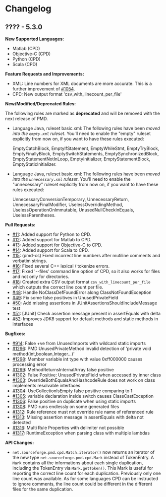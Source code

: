 # Changelog

## ???? - 5.3.0

**New Supported Languages:**

* Matlab (CPD)
* Objective-C (CPD)
* Python (CPD)
* Scala (CPD)

**Feature Requests and Improvements:**

* XML: Line numbers for XML documents are more accurate. This is a further improvement of [#1054](https://sourceforge.net/p/pmd/bugs/1054/).
* CPD: New output format 'csv_with_linecount_per_file'

**New/Modified/Deprecated Rules:**

The following rules are marked as **deprecated** and will be removed with the next release of PMD.

* Language Java, ruleset basic.xml: The following rules have been *moved into the `empty.xml` ruleset*. You'll need
  to enable the "empty" ruleset explicitly from now on, if you want to have these rules executed:

  EmptyCatchBlock, EmptyIfStatement, EmptyWhileStmt, EmptyTryBlock, EmptyFinallyBlock, EmptySwitchStatements,
  EmptySynchronizedBlock, EmptyStatementNotInLoop, EmptyInitializer, EmptyStatementBlock, EmptyStaticInitializer.

* Language Java, ruleset basic.xml: The following rules have been *moved into the `unnecessary.xml` ruleset*. You'll need
  to enable the "unnecessary" ruleset explicitly from now on, if you want to have these rules executed:

  UnnecessaryConversionTemporary, UnnecessaryReturn, UnnecessaryFinalModifier, UselessOverridingMethod,
  UselessOperationOnImmutable, UnusedNullCheckInEquals, UselessParentheses.

**Pull Requests:**

* [#11](https://github.com/adangel/pmd/pull/11): Added support for Python to CPD.
* [#12](https://github.com/adangel/pmd/pull/12): Added support for Matlab to CPD.
* [#13](https://github.com/adangel/pmd/pull/13): Added support for Objective-C to CPD.
* [#14](https://github.com/adangel/pmd/pull/14): Added support for Scala to CPD.
* [#15](https://github.com/adangel/pmd/pull/15): (pmd-cs) Fixed incorrect line numbers after mutiline comments and verbatim strings.
* [#16](https://github.com/adangel/pmd/pull/16): Fixed several C++ lexical / tokenize errors.
* [#17](https://github.com/adangel/pmd/pull/17): Fixed '--files' command line option of CPD, so it also works for files and not only for directories.
* [#18](https://github.com/adangel/pmd/pull/18): Created extra CSV output format `csv_with_linecount_per_file` which outputs the correct line count per file.
* [#48](https://github.com/pmd/pmd/pull/48): Handle NoClassDefFoundError along ClassNotFoundException
* [#49](https://github.com/pmd/pmd/pull/49): Fix some false positives in UnusedPrivateField
* [#50](https://github.com/pmd/pmd/pull/50): Add missing assertions in JUnitAssertionsShouldIncludeMessage test
* [#51](https://github.com/pmd/pmd/pull/51): [JUnit] Check assertion message present in assertEquals with delta
* [#52](https://github.com/pmd/pmd/pull/52): Improves JDK8 support for default methods and static methods in interfaces

**Bugfixes:**

* [#914](https://sourceforge.net/p/pmd/bugs/914/): False +ve from UnusedImports with wildcard static imports
* [#1296](https://sourceforge.net/p/pmd/bugs/1296/): PMD UnusedPrivateMethod invalid detection of 'private void method(int,boolean,Integer...)'
* [#1298](https://sourceforge.net/p/pmd/bugs/1298/): Member variable int type with value 0xff000000 causes processing error
* [#1299](https://sourceforge.net/p/pmd/bugs/1299/): MethodReturnsInternalArray false positive
* [#1302](https://sourceforge.net/p/pmd/bugs/1302/): False Positive: UnusedPrivateField when accessed by inner class
* [#1303](https://sourceforge.net/p/pmd/bugs/1303/): OverrideBothEqualsAndHashcodeRule does not work on class implements resolvable interfaces
* [#1304](https://sourceforge.net/p/pmd/bugs/1304/): UseCollectionIsEmpty false positive comparing to 1
* [#1305](https://sourceforge.net/p/pmd/bugs/1305/): variable declaration inside switch causes ClassCastException
* [#1306](https://sourceforge.net/p/pmd/bugs/1306/): False positive on duplicate when using static imports
* [#1308](https://sourceforge.net/p/pmd/bugs/1308/): PMD runs endlessly on some generated files
* [#1312](https://sourceforge.net/p/pmd/bugs/1312/): Rule reference must not override rule name of referenced rule
* [#1313](https://sourceforge.net/p/pmd/bugs/1313/): Missing assertion message in assertEquals with delta not detected
* [#1316](https://sourceforge.net/p/pmd/bugs/1316/): Multi Rule Properties with delimiter not possible
* [#1317](https://sourceforge.net/p/pmd/bugs/1317/): RuntimeException when parsing class with multiple lambdas

**API Changes:**

* `net.sourceforge.pmd.cpd.Match.iterator()` now returns an iterator of the new type `net.sourceforge.pmd.cpd.Mark` instead
  of TokenEntry. A `Mark` contains all the informations about each single duplication, including the TokenEntry via `Mark.getToken()`.
  This Mark is useful for reporting the correct line count for each duplication. Previously only one line count was available.
  As for some languages CPD can be instructed to ignore comments, the line count could be different in the different files
  for the same duplication.
